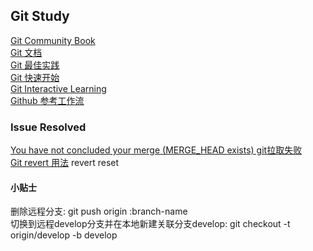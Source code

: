 ## Git Study
[Git Community Book](http://gitbook.liuhui998.com/)</br>
[Git 文档](http://git-scm.com/book/en)</br>
[Git 最佳实践](https://www.atlassian.com/git/)</br>
[Git 快速开始](http://rogerdudler.github.io/git-guide/)</br>
[Git Interactive Learning](http://pcottle.github.io/learnGitBranching/?demo)</br>
[Github 参考工作流](https://github.com/vincenthou/vincenthou.github.io/issues/1)</br>

### Issue Resolved
[You have not concluded your merge (MERGE_HEAD exists) git拉取失败](http://yijiebuyi.com/blog/5b55eb51ad49ce41e2de9c85dd4513ca.html)</br>
[Git revert 用法](http://www.cnblogs.com/0616--ataozhijia/p/3709917.html)
revert
reset

#### 小贴士
删除远程分支: git push origin :branch-name</br>
切换到远程develop分支并在本地新建关联分支develop: git checkout -t origin/develop -b develop</br>
